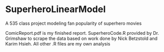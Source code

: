 # SuperheroLinearModel
A 535 class project modeling fan popularity of superhero movies

ComicReport.pdf is my finished report. 
SuperheroCode.R provided by Dr. Grimshaw to scrape the data based on work done by Nick Betzstold and Karim Hsieh.
All other .R files are my own analysis
